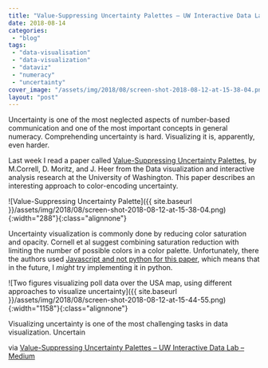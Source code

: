```yaml
---
title: "Value-Suppressing Uncertainty Palettes – UW Interactive Data Lab – Medium"
date: 2018-08-14
categories: 
 - "blog"
tags: 
 - "data-visualisation"
 - "data-visualization"
 - "dataviz"
 - "numeracy"
 - "uncertainty"
cover_image: "/assets/img/2018/08/screen-shot-2018-08-12-at-15-38-04.png"
layout: "post"
---
```


Uncertainty is one of the most neglected aspects of number-based communication and one of the most important concepts in general numeracy. Comprehending uncertainty is hard. Visualizing it is, apparently, even harder.

Last week I read a paper called [Value-Suppressing Uncertainty Palettes](http://idl.cs.washington.edu/papers/uncertainty-palettes), by M.Correll, D. Moritz, and J. Heer from the Data visualization and interactive analysis research at the University of Washington. This paper describes an interesting approach to color-encoding uncertainty.

![Value-Suppressing Uncertainty Palette]({{ site.baseurl }}/assets/img/2018/08/screen-shot-2018-08-12-at-15-38-04.png){:width="288"}{:class="alignnone"}

Uncertainty visualization is commonly done by reducing color saturation and opacity.  Cornell et al suggest combining saturation reduction with limiting the number of possible colors in a color palette. Unfortunately, there the authors used [Javascript and not python for this paper](https://github.com/uwdata/vsup), which means that in the future, I *might* try implementing it in python.

![Two figures visualizing poll data over the USA map, using different approaches to visualize uncertainty]({{ site.baseurl }}/assets/img/2018/08/screen-shot-2018-08-12-at-15-44-55.png){:width="1158"}{:class="alignnone"}

Visualizing uncertainty is one of the most challenging tasks in data visualization. Uncertain

via [Value-Suppressing Uncertainty Palettes – UW Interactive Data Lab – Medium](https://medium.com/@uwdata/value-suppressing-uncertainty-palettes-426130122ce9)
